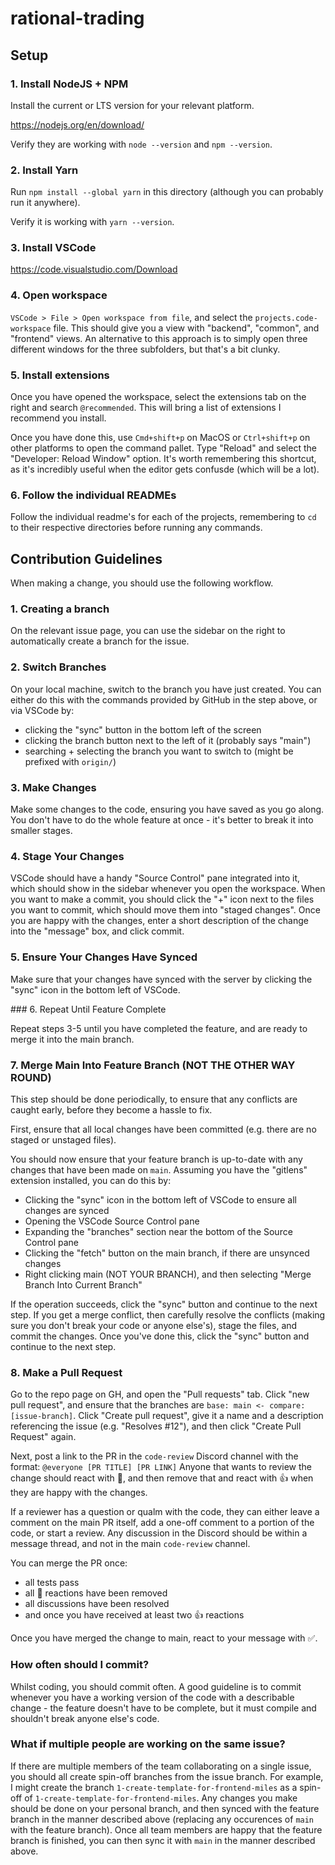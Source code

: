 # rational-trading

## Setup

### 1. Install NodeJS + NPM

Install the current or LTS version for your relevant platform.

https://nodejs.org/en/download/

Verify they are working with `node --version` and `npm --version`.

### 2. Install Yarn

Run `npm install --global yarn` in this directory (although you can probably run it anywhere).

Verify it is working with `yarn --version`.

### 3. Install VSCode

https://code.visualstudio.com/Download

### 4. Open workspace

`VSCode > File > Open workspace from file`, and select the `projects.code-workspace` file. This should give you a view with "backend", "common", and "frontend" views. An alternative to this approach is to simply open three different windows for the three subfolders, but that's a bit clunky. 

### 5. Install extensions

Once you have opened the workspace, select the extensions tab on the right and search `@recommended`. This will bring a list of extensions I recommend you install.

Once you have done this, use `Cmd+shift+p` on MacOS or `Ctrl+shift+p` on other platforms to open the command pallet. Type "Reload" and select the "Developer: Reload Window" option. It's worth remembering this shortcut, as it's incredibly useful when the editor gets confusde (which will be a lot).

### 6. Follow the individual READMEs

Follow the individual readme's for each of the projects, remembering to `cd` to their respective directories before running any commands.

## Contribution Guidelines

When making a change, you should use the following workflow.

### 1. Creating a branch

On the relevant issue page, you can use the sidebar on the right to automatically create a branch for the issue.

### 2. Switch Branches

On your local machine, switch to the branch you have just created. You can either do this with the commands provided by GitHub in the step above, or via VSCode by:
 - clicking the "sync" button in the bottom left of the screen
 - clicking the branch button next to the left of it (probably says "main")
 - searching + selecting the branch you want to switch to (might be prefixed with `origin/`)

### 3. Make Changes

Make some changes to the code, ensuring you have saved as you go along. You don't have to do the whole feature at once - it's better to break it into smaller stages.

### 4. Stage Your Changes

VSCode should have a handy "Source Control" pane integrated into it, which should show in the sidebar whenever you open the workspace. When you want to make a commit, you should click the "+" icon next to the files you want to commit, which should move them into "staged changes". Once you are happy with the changes, enter a short description of the change into the "message" box, and click commit.

### 5. Ensure Your Changes Have Synced

Make sure that your changes have synced with the server by clicking the "sync" icon in the bottom left of VSCode. 

### 6. Repeat Until Feature Complete

Repeat steps 3-5 until you have completed the feature, and are ready to merge it into the main branch. 

### 7. Merge Main Into Feature Branch (NOT THE OTHER WAY ROUND)

This step should be done periodically, to ensure that any conflicts are caught early, before they become a hassle to fix.

First, ensure that all local changes have been committed (e.g. there are no staged or unstaged files).

You should now ensure that your feature branch is up-to-date with any changes that have been made on `main`. Assuming you have the "gitlens" extension installed, you can do this by:
 - Clicking the "sync" icon in the bottom left of VSCode to ensure all changes are synced
 - Opening the VSCode Source Control pane
 - Expanding the "branches" section near the bottom of the Source Control pane
 - Clicking the "fetch" button on the main branch, if there are unsynced changes
 - Right clicking main (NOT YOUR BRANCH), and then selecting "Merge Branch Into Current Branch"

If the operation succeeds, click the "sync" button and continue to the next step. If you get a merge conflict, then carefully resolve the conflicts (making sure you don't break your code or anyone else's), stage the files, and commit the changes. Once you've done this, click the "sync" button and continue to the next step.

### 8. Make a Pull Request

Go to the repo page on GH, and open the "Pull requests" tab. Click "new pull request", and ensure that the branches are `base: main <- compare: [issue-branch]`. Click "Create pull request", give it a name and a description referencing the issue (e.g. "Resolves #12"), and then click "Create Pull Request" again.

Next, post a link to the PR in the `code-review` Discord channel with the format:
`@everyone [PR TITLE] [PR LINK]`
Anyone that wants to review the change should react with 👀, and then remove that and react with 👍 when they are happy with the changes.

If a reviewer has a question or qualm with the code, they can either leave a comment on the main PR itself, add a one-off comment to a portion of the code, or start a review. Any discussion in the Discord should be within a message thread, and not in the main `code-review` channel.

You can merge the PR once:
 - all tests pass
 - all 👀 reactions have been removed
 - all discussions have been resolved
 - and once you have received at least two 👍 reactions

Once you have merged the change to main, react to your message with ✅. 

### How often should I commit?

Whilst coding, you should commit often. A good guideline is to commit whenever you have a working version of the code with a describable change - the feature doesn't have to be complete, but it must compile and shouldn't break anyone else's code.

### What if multiple people are working on the same issue?

If there are multiple members of the team collaborating on a single issue, you should all create spin-off branches from the issue branch. For example, I might create the branch `1-create-template-for-frontend-miles` as a spin-off of `1-create-template-for-frontend-miles`. Any changes you make should be done on your personal branch, and then synced with the feature branch in the manner described above (replacing any occurences of `main` with the feature branch). Once all team members are happy that the feature branch is finished, you can then sync it with `main` in the manner described above. 





